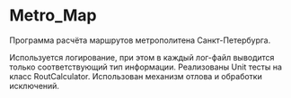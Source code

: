 # Metro_Map
Программа расчёта маршрутов метрополитена Санкт-Петербурга.

Используется логирование, при этом в каждый лог-файл выводится только соответствующий тип информации.
Реализованы Unit тесты на класс RoutCalculator.
Использован механизм отлова и обработки исключений.
